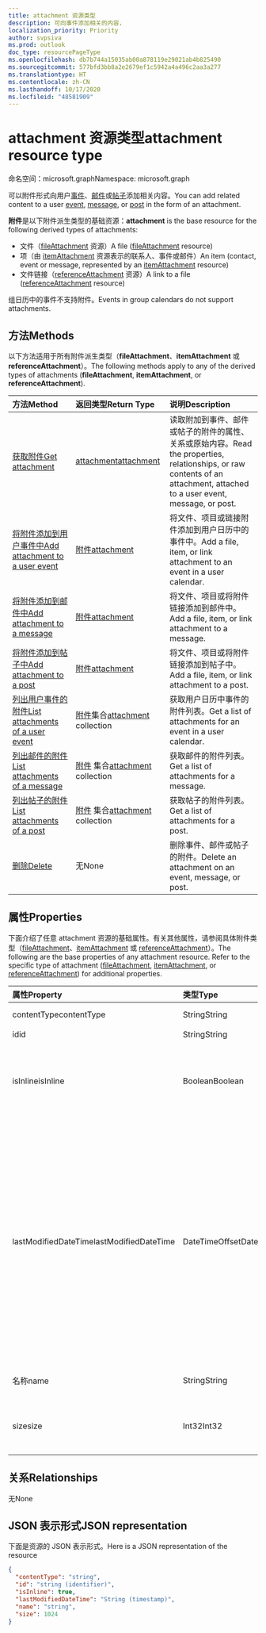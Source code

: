```yaml
---
title: attachment 资源类型
description: 可向事件添加相关的内容，
localization_priority: Priority
author: svpsiva
ms.prod: outlook
doc_type: resourcePageType
ms.openlocfilehash: db7b744a15035ab00a878119e29021ab4b825490
ms.sourcegitcommit: 577bfd3bb8a2e2679ef1c5942a4a496c2aa3a277
ms.translationtype: HT
ms.contentlocale: zh-CN
ms.lasthandoff: 10/17/2020
ms.locfileid: "48581909"
---
```

# <a name="attachment-resource-type"></a><span data-ttu-id="18db7-103">attachment 资源类型</span><span class="sxs-lookup"><span data-stu-id="18db7-103">attachment resource type</span></span>

<span data-ttu-id="18db7-104">命名空间：microsoft.graph</span><span class="sxs-lookup"><span data-stu-id="18db7-104">Namespace: microsoft.graph</span></span>

<span data-ttu-id="18db7-105">可以附件形式向用户[事件](../resources/event.md)、[邮件](../resources/message.md)或[帖子](../resources/post.md)添加相关内容。</span><span class="sxs-lookup"><span data-stu-id="18db7-105">You can add related content to a user [event](../resources/event.md), [message](../resources/message.md), or [post](../resources/post.md) in the form of an attachment.</span></span>

<span data-ttu-id="18db7-106">**附件**是以下附件派生类型的基础资源：</span><span class="sxs-lookup"><span data-stu-id="18db7-106">**attachment** is the base resource for the following derived types of attachments:</span></span>

* <span data-ttu-id="18db7-107">文件（[fileAttachment](../resources/fileattachment.md) 资源）</span><span class="sxs-lookup"><span data-stu-id="18db7-107">A file ([fileAttachment](../resources/fileattachment.md) resource)</span></span>
* <span data-ttu-id="18db7-108">项（由 [itemAttachment](../resources/itemattachment.md) 资源表示的联系人、事件或邮件）</span><span class="sxs-lookup"><span data-stu-id="18db7-108">An item (contact, event or message, represented by an [itemAttachment](../resources/itemattachment.md) resource)</span></span>
* <span data-ttu-id="18db7-109">文件链接（[referenceAttachment](../resources/referenceattachment.md) 资源）</span><span class="sxs-lookup"><span data-stu-id="18db7-109">A link to a file ([referenceAttachment](../resources/referenceattachment.md) resource)</span></span>

<span data-ttu-id="18db7-110">组日历中的事件不支持附件。</span><span class="sxs-lookup"><span data-stu-id="18db7-110">Events in group calendars do not support attachments.</span></span>

## <a name="methods"></a><span data-ttu-id="18db7-111">方法</span><span class="sxs-lookup"><span data-stu-id="18db7-111">Methods</span></span>

<span data-ttu-id="18db7-112">以下方法适用于所有附件派生类型（**fileAttachment**、**itemAttachment** 或 **referenceAttachment**）。</span><span class="sxs-lookup"><span data-stu-id="18db7-112">The following methods apply to any of the derived types of attachments (**fileAttachment**, **itemAttachment**, or **referenceAttachment**).</span></span>

| <span data-ttu-id="18db7-113">方法</span><span class="sxs-lookup"><span data-stu-id="18db7-113">Method</span></span>       | <span data-ttu-id="18db7-114">返回类型</span><span class="sxs-lookup"><span data-stu-id="18db7-114">Return Type</span></span>  |<span data-ttu-id="18db7-115">说明</span><span class="sxs-lookup"><span data-stu-id="18db7-115">Description</span></span>|
|:---------------|:--------|:----------|
|[<span data-ttu-id="18db7-116">获取附件</span><span class="sxs-lookup"><span data-stu-id="18db7-116">Get attachment</span></span>](../api/attachment-get.md) | [<span data-ttu-id="18db7-117">attachment</span><span class="sxs-lookup"><span data-stu-id="18db7-117">attachment</span></span>](attachment.md) |<span data-ttu-id="18db7-118">读取附加到事件、邮件或帖子的附件的属性、关系或原始内容。</span><span class="sxs-lookup"><span data-stu-id="18db7-118">Read the properties, relationships, or raw contents of an attachment, attached to a user event, message, or post.</span></span>|
|[<span data-ttu-id="18db7-119">将附件添加到用户事件中</span><span class="sxs-lookup"><span data-stu-id="18db7-119">Add attachment to a user event</span></span>](../api/event-post-attachments.md) | [<span data-ttu-id="18db7-120">附件</span><span class="sxs-lookup"><span data-stu-id="18db7-120">attachment</span></span>](attachment.md) |<span data-ttu-id="18db7-121">将文件、项目或链接附件添加到用户日历中的事件中。</span><span class="sxs-lookup"><span data-stu-id="18db7-121">Add a file, item, or link attachment to an event in a user calendar.</span></span>|
|[<span data-ttu-id="18db7-122">将附件添加到邮件中</span><span class="sxs-lookup"><span data-stu-id="18db7-122">Add attachment to a message</span></span>](../api/message-post-attachments.md) | [<span data-ttu-id="18db7-123">附件</span><span class="sxs-lookup"><span data-stu-id="18db7-123">attachment</span></span>](attachment.md) |<span data-ttu-id="18db7-124">将文件、项目或将附件链接添加到邮件中。</span><span class="sxs-lookup"><span data-stu-id="18db7-124">Add a file, item, or link attachment to a message.</span></span>|
|[<span data-ttu-id="18db7-125">将附件添加到帖子中</span><span class="sxs-lookup"><span data-stu-id="18db7-125">Add attachment to a post</span></span>](../api/post-post-attachments.md) | [<span data-ttu-id="18db7-126">附件</span><span class="sxs-lookup"><span data-stu-id="18db7-126">attachment</span></span>](attachment.md) |<span data-ttu-id="18db7-127">将文件、项目或将附件链接添加到帖子中。</span><span class="sxs-lookup"><span data-stu-id="18db7-127">Add a file, item, or link attachment to a post.</span></span>|
|[<span data-ttu-id="18db7-128">列出用户事件的附件</span><span class="sxs-lookup"><span data-stu-id="18db7-128">List attachments of a user event</span></span>](../api/event-list-attachments.md) | <span data-ttu-id="18db7-129">[附件](attachment.md)集合</span><span class="sxs-lookup"><span data-stu-id="18db7-129">[attachment](attachment.md) collection</span></span> | <span data-ttu-id="18db7-130">获取用户日历中事件的附件列表。</span><span class="sxs-lookup"><span data-stu-id="18db7-130">Get a list of attachments for an event in a user calendar.</span></span> |
|[<span data-ttu-id="18db7-131">列出邮件的附件</span><span class="sxs-lookup"><span data-stu-id="18db7-131">List attachments of a message</span></span>](../api/message-list-attachments.md) | <span data-ttu-id="18db7-132">[附件](attachment.md) 集合</span><span class="sxs-lookup"><span data-stu-id="18db7-132">[attachment](attachment.md) collection</span></span> | <span data-ttu-id="18db7-133">获取邮件的附件列表。</span><span class="sxs-lookup"><span data-stu-id="18db7-133">Get a list of attachments for a message.</span></span> |
|[<span data-ttu-id="18db7-134">列出帖子的附件</span><span class="sxs-lookup"><span data-stu-id="18db7-134">List attachments of a post</span></span>](../api/post-list-attachments.md) | <span data-ttu-id="18db7-135">[附件](attachment.md) 集合</span><span class="sxs-lookup"><span data-stu-id="18db7-135">[attachment](attachment.md) collection</span></span> | <span data-ttu-id="18db7-136">获取帖子的附件列表。</span><span class="sxs-lookup"><span data-stu-id="18db7-136">Get a list of attachments for a post.</span></span> |
|[<span data-ttu-id="18db7-137">删除</span><span class="sxs-lookup"><span data-stu-id="18db7-137">Delete</span></span>](../api/attachment-delete.md) | <span data-ttu-id="18db7-138">无</span><span class="sxs-lookup"><span data-stu-id="18db7-138">None</span></span> |<span data-ttu-id="18db7-139">删除事件、邮件或帖子的附件。</span><span class="sxs-lookup"><span data-stu-id="18db7-139">Delete an attachment on an event, message, or post.</span></span> |

## <a name="properties"></a><span data-ttu-id="18db7-140">属性</span><span class="sxs-lookup"><span data-stu-id="18db7-140">Properties</span></span>

<span data-ttu-id="18db7-p101">下面介绍了任意 attachment 资源的基础属性。有关其他属性，请参阅具体附件类型（[fileAttachment](../resources/fileattachment.md)、[itemAttachment](../resources/itemattachment.md) 或 [referenceAttachment](../resources/referenceattachment.md)）。</span><span class="sxs-lookup"><span data-stu-id="18db7-p101">The following are the base properties of any attachment resource. Refer to the specific type of attachment ([fileAttachment](../resources/fileattachment.md), [itemAttachment](../resources/itemattachment.md), or [referenceAttachment](../resources/referenceattachment.md)) for additional properties.</span></span>

| <span data-ttu-id="18db7-143">属性</span><span class="sxs-lookup"><span data-stu-id="18db7-143">Property</span></span>     | <span data-ttu-id="18db7-144">类型</span><span class="sxs-lookup"><span data-stu-id="18db7-144">Type</span></span>   |<span data-ttu-id="18db7-145">说明</span><span class="sxs-lookup"><span data-stu-id="18db7-145">Description</span></span>|
|:---------------|:--------|:----------|
|<span data-ttu-id="18db7-146">contentType</span><span class="sxs-lookup"><span data-stu-id="18db7-146">contentType</span></span>|<span data-ttu-id="18db7-147">String</span><span class="sxs-lookup"><span data-stu-id="18db7-147">String</span></span>|<span data-ttu-id="18db7-148">MIME 类型。</span><span class="sxs-lookup"><span data-stu-id="18db7-148">The MIME type.</span></span>|
|<span data-ttu-id="18db7-149">id</span><span class="sxs-lookup"><span data-stu-id="18db7-149">id</span></span>|<span data-ttu-id="18db7-150">String</span><span class="sxs-lookup"><span data-stu-id="18db7-150">String</span></span>| <span data-ttu-id="18db7-151">只读。</span><span class="sxs-lookup"><span data-stu-id="18db7-151">Read-only.</span></span>|
|<span data-ttu-id="18db7-152">isInline</span><span class="sxs-lookup"><span data-stu-id="18db7-152">isInline</span></span>|<span data-ttu-id="18db7-153">Boolean</span><span class="sxs-lookup"><span data-stu-id="18db7-153">Boolean</span></span>|<span data-ttu-id="18db7-154">如果附件是内嵌附件，则为 `true`；否则为 `false`。</span><span class="sxs-lookup"><span data-stu-id="18db7-154">`true` if the attachment is an inline attachment; otherwise, `false`.</span></span>|
|<span data-ttu-id="18db7-155">lastModifiedDateTime</span><span class="sxs-lookup"><span data-stu-id="18db7-155">lastModifiedDateTime</span></span>|<span data-ttu-id="18db7-156">DateTimeOffset</span><span class="sxs-lookup"><span data-stu-id="18db7-156">DateTimeOffset</span></span>|<span data-ttu-id="18db7-p102">时间戳类型表示使用 ISO 8601 格式的日期和时间信息，并且始终处于 UTC 时间。例如，2014 年 1 月 1 日午夜 UTC 类似于如下形式：`'2014-01-01T00:00:00Z'`</span><span class="sxs-lookup"><span data-stu-id="18db7-p102">The Timestamp type represents date and time information using ISO 8601 format and is always in UTC time. For example, midnight UTC on Jan 1, 2014 would look like this: `'2014-01-01T00:00:00Z'`</span></span>|
|<span data-ttu-id="18db7-159">名称</span><span class="sxs-lookup"><span data-stu-id="18db7-159">name</span></span>|<span data-ttu-id="18db7-160">String</span><span class="sxs-lookup"><span data-stu-id="18db7-160">String</span></span>|<span data-ttu-id="18db7-161">附件的文件名。</span><span class="sxs-lookup"><span data-stu-id="18db7-161">The attachment's file name.</span></span>|
|<span data-ttu-id="18db7-162">size</span><span class="sxs-lookup"><span data-stu-id="18db7-162">size</span></span>|<span data-ttu-id="18db7-163">Int32</span><span class="sxs-lookup"><span data-stu-id="18db7-163">Int32</span></span>|<span data-ttu-id="18db7-164">附件大小，以字节为单位。</span><span class="sxs-lookup"><span data-stu-id="18db7-164">The length of the attachment in bytes.</span></span>|

## <a name="relationships"></a><span data-ttu-id="18db7-165">关系</span><span class="sxs-lookup"><span data-stu-id="18db7-165">Relationships</span></span>
<span data-ttu-id="18db7-166">无</span><span class="sxs-lookup"><span data-stu-id="18db7-166">None</span></span>

## <a name="json-representation"></a><span data-ttu-id="18db7-167">JSON 表示形式</span><span class="sxs-lookup"><span data-stu-id="18db7-167">JSON representation</span></span>

<span data-ttu-id="18db7-168">下面是资源的 JSON 表示形式。</span><span class="sxs-lookup"><span data-stu-id="18db7-168">Here is a JSON representation of the resource</span></span>

<!-- {
  "blockType": "resource",
  "baseType": "microsoft.graph.entity",
  "abstract": true,
  "optionalProperties": [

  ],
  "keyProperty": "id",
  "@odata.type": "microsoft.graph.attachment"
}-->

```json
{
  "contentType": "string",
  "id": "string (identifier)",
  "isInline": true,
  "lastModifiedDateTime": "String (timestamp)",
  "name": "string",
  "size": 1024
}
```


<!-- uuid: 8fcb5dbc-d5aa-4681-8e31-b001d5168d79
2015-10-25 14:57:30 UTC -->
<!-- {
  "type": "#page.annotation",
  "description": "attachment resource",
  "keywords": "",
  "section": "documentation",
  "tocPath": ""
}-->

